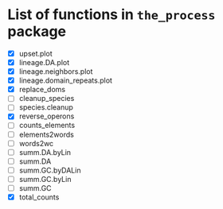# List of functions in `the_process` package

- [x] upset.plot
- [x] lineage.DA.plot
- [x] lineage.neighbors.plot
- [x] lineage.domain_repeats.plot
- [x] replace_doms
- [ ] cleanup_species
- [ ] species.cleanup
- [x] reverse_operons
- [ ] counts_elements
- [ ] elements2words
- [ ] words2wc
- [ ] summ.DA.byLin
- [ ] summ.DA
- [ ] summ.GC.byDALin
- [ ] summ.GC.byLin
- [ ] summ.GC
- [x] total_counts
